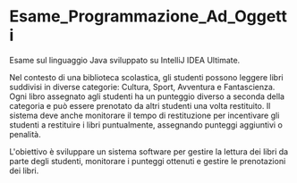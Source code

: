 # Esame_Programmazione_Ad_Oggetti
Esame sul linguaggio Java sviluppato su IntelliJ IDEA Ultimate.

Nel contesto di una biblioteca scolastica, gli studenti possono leggere libri suddivisi in 
diverse categorie: Cultura, Sport, Avventura e Fantascienza. Ogni libro assegnato agli studenti ha un 
punteggio diverso a seconda della categoria e può essere prenotato da altri studenti una volta 
restituito. Il sistema deve anche monitorare il tempo di restituzione per incentivare gli studenti a 
restituire i libri puntualmente, assegnando punteggi aggiuntivi o penalità.

L'obiettivo è sviluppare un sistema software per gestire la lettura dei libri da parte degli 
studenti, monitorare i punteggi ottenuti e gestire le prenotazioni dei libri.
